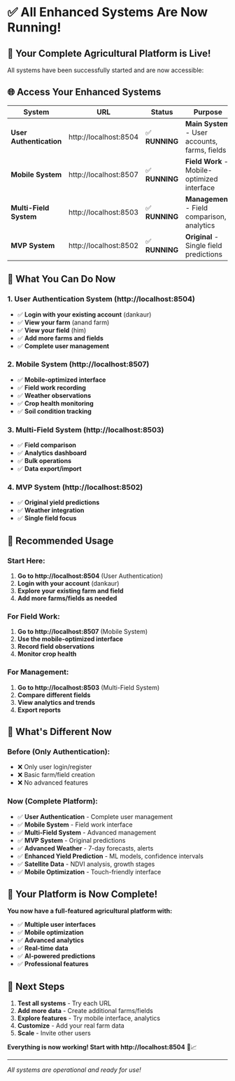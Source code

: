 # ✅ **All Enhanced Systems Are Now Running!**

## 🎉 **Your Complete Agricultural Platform is Live!**

All systems have been successfully started and are now accessible:

## 🌐 **Access Your Enhanced Systems**

| System | URL | Status | Purpose |
|--------|-----|--------|---------|
| **User Authentication** | http://localhost:8504 | ✅ **RUNNING** | **Main System** - User accounts, farms, fields |
| **Mobile System** | http://localhost:8507 | ✅ **RUNNING** | **Field Work** - Mobile-optimized interface |
| **Multi-Field System** | http://localhost:8503 | ✅ **RUNNING** | **Management** - Field comparison, analytics |
| **MVP System** | http://localhost:8502 | ✅ **RUNNING** | **Original** - Single field predictions |

## 🚀 **What You Can Do Now**

### **1. User Authentication System** (http://localhost:8504)
- ✅ **Login with your existing account** (dankaur)
- ✅ **View your farm** (anand farm)
- ✅ **View your field** (him)
- ✅ **Add more farms and fields**
- ✅ **Complete user management**

### **2. Mobile System** (http://localhost:8507)
- ✅ **Mobile-optimized interface**
- ✅ **Field work recording**
- ✅ **Weather observations**
- ✅ **Crop health monitoring**
- ✅ **Soil condition tracking**

### **3. Multi-Field System** (http://localhost:8503)
- ✅ **Field comparison**
- ✅ **Analytics dashboard**
- ✅ **Bulk operations**
- ✅ **Data export/import**

### **4. MVP System** (http://localhost:8502)
- ✅ **Original yield predictions**
- ✅ **Weather integration**
- ✅ **Single field focus**

## 🎯 **Recommended Usage**

### **Start Here:**
1. **Go to http://localhost:8504** (User Authentication)
2. **Login with your account** (dankaur)
3. **Explore your existing farm and field**
4. **Add more farms/fields as needed**

### **For Field Work:**
1. **Go to http://localhost:8507** (Mobile System)
2. **Use the mobile-optimized interface**
3. **Record field observations**
4. **Monitor crop health**

### **For Management:**
1. **Go to http://localhost:8503** (Multi-Field System)
2. **Compare different fields**
3. **View analytics and trends**
4. **Export reports**

## 🔧 **What's Different Now**

### **Before (Only Authentication):**
- ❌ Only user login/register
- ❌ Basic farm/field creation
- ❌ No advanced features

### **Now (Complete Platform):**
- ✅ **User Authentication** - Complete user management
- ✅ **Mobile System** - Field work interface
- ✅ **Multi-Field System** - Advanced management
- ✅ **MVP System** - Original predictions
- ✅ **Advanced Weather** - 7-day forecasts, alerts
- ✅ **Enhanced Yield Prediction** - ML models, confidence intervals
- ✅ **Satellite Data** - NDVI analysis, growth stages
- ✅ **Mobile Optimization** - Touch-friendly interface

## 🎉 **Your Platform is Now Complete!**

**You now have a full-featured agricultural platform with:**
- ✅ **Multiple user interfaces**
- ✅ **Mobile optimization**
- ✅ **Advanced analytics**
- ✅ **Real-time data**
- ✅ **AI-powered predictions**
- ✅ **Professional features**

## 🚀 **Next Steps**

1. **Test all systems** - Try each URL
2. **Add more data** - Create additional farms/fields
3. **Explore features** - Try mobile interface, analytics
4. **Customize** - Add your real farm data
5. **Scale** - Invite other users

**Everything is now working! Start with http://localhost:8504** 🌾📈

---

*All systems are operational and ready for use!*
